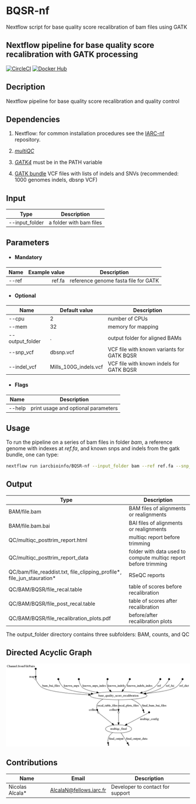 # BQSR-nf
Nextflow script for base quality score recalibration of bam files using GATK

## Nextflow pipeline for base quality score recalibration with GATK processing
[![CircleCI](https://circleci.com/gh/IARCbioinfo/BQSR-nf/tree/master.svg?style=svg)](https://circleci.com/gh/IARCbioinfo/BQSR-nf/tree/master)
[![Docker Hub](https://img.shields.io/badge/docker-ready-blue.svg)](https://hub.docker.com/r/iarcbioinfo/bqsr-nf/)

## Decription

Nextflow pipeline for base quality score recalibration and quality control

## Dependencies

1. Nextflow: for common installation procedures see the [IARC-nf](https://github.com/IARCbioinfo/IARC-nf) repository.

2. [*multiQC*](http://multiqc.info/docs/)
3. [*GATK4*](https://software.broadinstitute.org/gatk/guide/quickstart) must be in the PATH variable
4. [GATK bundle](https://software.broadinstitute.org/gatk/download/bundle) VCF files with lists of indels and SNVs (recommended: 1000 genomes indels, dbsnp VCF)

## Input 
 | Type      | Description     |
  |-----------|---------------|
  |--input_folder    | a folder with bam files |
 

## Parameters

* #### Mandatory
| Name | Example value | Description |
|-----------|--------------:|-------------| 
|--ref |    ref.fa | reference genome fasta file for GATK |

* #### Optional

| Name | Default value | Description |
|-----------|--------------|-------------| 
|--cpu          | 2 | number of CPUs |
|--mem         | 32 | memory for mapping|
|--output_folder   | . | output folder for aligned BAMs|
|--snp_vcf |  dbsnp.vcf | VCF file with known variants for GATK BQSR |
|--indel_vcf |  Mills_100G_indels.vcf | VCF file with known indels for GATK BQSR |

* #### Flags

| Name  | Description |
|-----------|-------------| 
|--help | print usage and optional parameters |

## Usage
To run the pipeline on a series of bam files in folder *bam*, a reference genome with indexes at *ref.fa*, and known snps and indels from the gatk bundle, one can type:
```bash
nextflow run iarcbioinfo/BQSR-nf --input_folder bam --ref ref.fa --snp_vcf GATK_bundle/dbsnp_146.hg38.vcf.gz --indel_vcf GATK_bundle/Mills_and_1000G_gold_standard.indels.hg38.vcf.gz
``` 

## Output 
  | Type      | Description     |
  |-----------|---------------|
  | BAM/file.bam    | BAM files of alignments or realignments |
  | BAM/file.bam.bai    | BAI files of alignments or realignments |
  | QC/multiqc_posttrim_report.html      |     multiqc report before trimming | 
  | QC/multiqc_posttrim_report_data      |  folder with data used to compute multiqc report before trimming |
  | QC/bam/file_readdist.txt, file_clipping_profile\*, file_jun_stauration\*| RSeQC reports |
  | QC/BAM/BQSR/file_recal.table | table of scores before recalibration   |
  | QC/BAM/BQSR/file_post_recal.table   | table of scores after recalibration |
  | QC/BAM/BQSR/file_recalibration_plots.pdf   |  before/after recalibration plots   |
          
The output_folder directory contains three subfolders: BAM, counts, and QC

## Directed Acyclic Graph

[![DAG BQSR](dag_BQSR.png)](http://htmlpreview.github.io/?https://github.com/IARCbioinfo/BQSR-nf/blob/dev/dag_BQSR.html)

## Contributions

  | Name      | Email | Description     |
  |-----------|---------------|-----------------| 
  | Nicolas Alcala*    | AlcalaN@fellows.iarc.fr    | Developer to contact for support |
